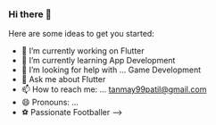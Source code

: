 ### Hi there 👋


Here are some ideas to get you started:

- 🔭 I’m currently working on Flutter
- 🌱 I’m currently learning App Development
- 🤔 I’m looking for help with ... Game Development
- 💬 Ask me about  Flutter 
- 📫 How to reach me: ... tanmay99patil@gmail.com
- 😄 Pronouns: ...
- ⚽ Passionate Footballer 
-->
